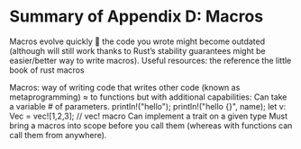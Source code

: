 # Summary of Appendix D: Macros
Macros evolve quickly  the code you wrote might become outdated (although will still work thanks to Rust’s stability guarantees might be easier/better way to write macros). Useful resources:
	the reference
	the little book of rust macros

Macros: way of writing code that writes other code (known as metaprogramming) ≈ to functions but with additional capabilities:
	Can take a variable # of parameters.
println!("hello");
println!("hello {}", name);
let v: Vec<u32> = vec![1,2,3]; // vec! macro 
	Can implement a trait on a given type
	Must bring a macros into scope before you call them (whereas with functions can call them from anywhere).

